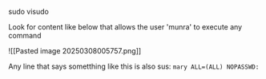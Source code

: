 sudo visudo

Look for content like below that allows the user 'munra' to execute any command

![[Pasted image 20250308005757.png]]

Any line that says sometthing like this is also sus:
`mary ALL=(ALL) NOPASSWD: `